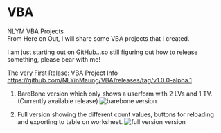 # VBA
NLYM VBA Projects\
From Here on Out, I will share some VBA projects that I created.

I am just starting out on GitHub...so still figuring out how to release something, please bear with me!

The very First Relase: VBA Project Info\
https://github.com/NLYinMaung/VBA/releases/tag/v1.0.0-alpha.1
1. BareBone version which only shows a userform with 2 LVs and 1 TV. (Currently available release)
![barebone version](https://github.com/NLYinMaung/VBA/blob/78a2f507aa478123dae57ee7ab1a392e5b623b65/photos/barebone%20version.png)

2. Full version showing the different count values, buttons for reloading and exporting to table on worksheet.
![full version version](https://github.com/NLYinMaung/VBA/blob/78a2f507aa478123dae57ee7ab1a392e5b623b65/photos/full%20version.png)
